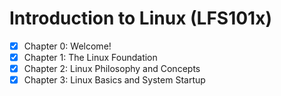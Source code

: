 # Introduction to Linux (LFS101x)

- [x] Chapter 0: Welcome!
- [x] Chapter 1: The Linux Foundation
- [x] Chapter 2: Linux Philosophy and Concepts
- [x] Chapter 3: Linux Basics and System Startup
